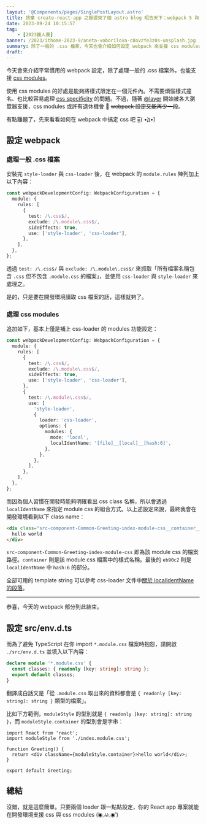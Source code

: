 ```yaml
---
layout: '@Components/pages/SinglePostLayout.astro'
title: 捨棄 create-react-app 之餘還架了個 astro blog 昭告天下：webpack 5 與 css
date: 2023-09-24 10:15:57
tag:
	- [2023鐵人賽]
banner: /2023/ithome-2023-9/aneta-voborilova-c8ovzYe3z0s-unsplash.jpg
summary: 除了一般的 .css 檔案，今天也會介紹如何設定 webpack 來支援 css modules
draft:
---
```


今天會來介紹平常慣用的 webpack 設定，除了處理一般的 .css 檔案外，也能支援 [css modules](https://css-tricks.com/css-modules-part-1-need/)。

使用 css modules 的好處是能夠將樣式限定在一個元件內。不需要煩惱樣式撞名、也比較容易處理 [css specificity](https://developer.mozilla.org/en-US/docs/Web/CSS/Specificity) 的問題。不過，隨著 [@layer](https://developer.mozilla.org/en-US/docs/Web/CSS/@layer) 開始被各大瀏覽器支援，css modules 或許有退休機會 🤔 ~~webpack 設定又能再少一段~~。

有點離題了，先來看看如何在 webpack 中搞定 css 吧 =͟͟͞͞( •̀д•́)

## 設定 webpack

### 處理一般 .css 檔案

安裝完 `style-loader` 與 `css-loader` 後，在 webpack 的 `module.rules` 陣列加上以下內容：

```ts
const webpackDevelopmentConfig: WebpackConfiguration = {
  module: {
    rules: [
      {
        test: /\.css$/,
        exclude: /\.module\.css$/,
        sideEffects: true,
        use: ['style-loader', 'css-loader'],
      },
    ],
  },
};
```

透過 `test: /\.css$/` 與 `exclude: /\.module\.css$/` 來抓取「所有檔案名稱包含 `.css` 但不包含 `.module.css` 的檔案」，並使用 `css-loader` 與 `style-loader` 來處理之。

是的，只是要在開發環境讀取 css 檔案的話，這樣就夠了。

### 處理 css modules

追加如下，基本上僅是補上 css-loader 的 modules 功能設定：

```ts
const webpackDevelopmentConfig: WebpackConfiguration = {
  module: {
    rules: [
      {
        test: /\.css$/,
        exclude: /\.module\.css$/,
        sideEffects: true,
        use: ['style-loader', 'css-loader'],
      },
      {
        test: /\.module\.css$/,
        use: [
          'style-loader',
          {
            loader: 'css-loader',
            options: {
              modules: {
                mode: 'local',
                localIdentName: '[file]__[local]__[hash:6]',
              },
            },
          },
        ],
      },
    ],
  },
};
```

而因為個人習慣在開發時能夠明確看出 css class 名稱，所以會透過 `localIdentName` 來指定 module css 的組合方式。以上述設定來說，最終我會在開發環境看到以下 class name：

```html
<div class="src-component-Common-Greeting-index-module-css__container__eb90c2">
  hello world
</div>
```

`src-component-Common-Greeting-index-module-css` 即為該 module css 的檔案路徑。`container` 則是該 module css 檔案中的樣式名稱。最後的 `eb90c2` 則是 `localIdentName` 中 `hash:6` 的部分。

全部可用的 template string 可以參考 css-loader 文件中[關於 localIdentName 的段落](https://webpack.js.org/loaders/css-loader/#localidentname)。

---

恭喜，今天的 webpack 部分到此結束。

## 設定 src/env.d.ts

而為了避免 TypeScript 在你 import `*.module.css` 檔案時抱怨，請開啟 `./src/env.d.ts` 並填入以下內容：

```ts
declare module '*.module.css' {
  const classes: { readonly [key: string]: string };
  export default classes;
}
```

翻譯成白話文是「從 `.module.css` 取出來的資料都會是 `{ readonly [key: string]: string }` 類型的檔案」。

比如下方範例，`moduleStyle` 的型別就是 `{ readonly [key: string]: string }`，而 `moduleStyle.container` 的型別會是字串：

```tsx
import React from 'react';
import moduleStyle from './index.module.css';

function Greeting() {
  return <div className={moduleStyle.container}>hello world</div>;
}

export default Greeting;
```

## 總結

沒錯，就是這麼簡單。只要兩個 loader 跟一點點設定，你的 React app 專案就能在開發環境支援 css 與 css modules (́◉◞౪◟◉‵)
